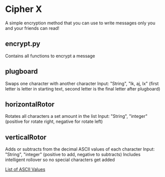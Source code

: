 # Cipher X

A simple encryption method that you can use to write messages only you and your friends can read!

## encrypt.py

Contains all functions to encrypt a message

## plugboard

Swaps one character with another character
Input: "String", "lk, aj, lx" (first letter is letter in starting text, second letter is the final letter after plugboard)

## horizontalRotor

Rotates all characters a set amount in the list
Input: "String", "integer" (positive for rotate right, negative for rotate left)

## verticalRotor

Adds or subtracts from the decimal ASCII values of each character
Input: "String", "integer" (positive to add, negative to subtracts)
Includes intelligent rollover so no special characters get added

[List of ASCII Values](https://miro.medium.com/v2/resize:fit:1400/1*rFEwJIMzpHHTb-MpoiLCAw.jpeg)
